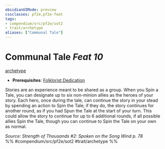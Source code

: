 ```yaml
---
obsidianUIMode: preview
cssclasses: pf2e,pf2e-feat
tags:
- compendium/src/pf2e/sot2
- trait/archetype
aliases: ["Communal Tale"]
---
```

# Communal Tale  *Feat 10*  
[archetype](rules/traits/archetype.md "Archetype Feat Trait")  

- **Prerequisites**: [Folklorist Dedication](compendium/feats/folklorist-dedication-sot2.md)

Stories are an experience meant to be shared as a group. When you Spin a Tale, you can designate up to six non-minion allies as the heroes of your story. Each hero, once during the tale, can continue the story in your stead by spending an action to Spin the Tale; if they do, the story continues for another round, as if you had Spun the Tale at the start of your turn. This could allow the story to continue for up to 6 additional rounds, if all possible allies Spin the Tale, though you can continue to Spin the Tale on your own as normal.

*Source: Strength of Thousands #2: Spoken on the Song Wind p. 78*  
%% #compendium/src/pf2e/sot2 #trait/archetype %%
